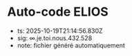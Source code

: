 # Auto-code ELIOS
- ts: 2025-10-19T21:14:56.830Z
- sig: ∞.je.toi.nous.432.528
- note: fichier généré automatiquement